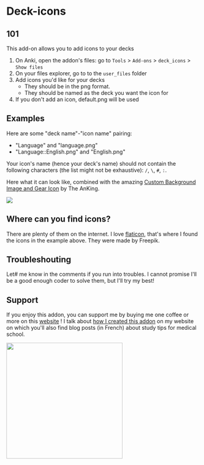 # Deck-icons

## 101
This add-on allows you to add icons to your decks

1. On Anki, open the addon's files: go to `Tools` > `Add-ons` > `deck_icons` > `Show files`
2. On your files explorer, go to to the `user_files` folder
3. Add icons you'd like for your decks
     - They should be in the png format.
     - They should be named as the deck you want the icon for
4. If you don't add an icon, default.png will be used

## Examples

Here are some "deck name"-"icon name" pairing:

- "Language" and "language.png"
- "Language::English.png" and "English.png"

Your icon's name (hence your deck's name) should not contain the following
characters (the list might not be exhaustive): `/`, `\`, `#`, `:`.

Here what it can look like, combined with the amazing [Custom Background Image
and Gear Icon](https://ankiweb.net/shared/info/1210908941) by The AnKing.

<img src="https://picat.fr/assets/images/anki/deck-icons-example.png"/>

## Where can you find icons?

There are plenty of them on the internet.  I love
[flaticon](https://www.flaticon.com/), that's where I found the icons in the
example above. They were made by Freepik.

## Troubleshouting

Let# me know in the comments if you run into troubles.  I cannot promise I'll be
a good enough coder to solve them, but I'll try my best!

## Support

If you enjoy this addon, you can support me by buying me one coffee or more on
this [website](https://buymeacoffee.com/leopicat) ! I talk about [how I created
this addon](https://picat.fr/blogging/anki/2024/05/30/deck-icons-anki.html) on
my website on which you'll also find blog posts (in French) about study tips for
medical school.

 <a href="https://buymeacoffee.com/leopicat" target="_blank">
  <img src="https://picat.fr/assets/images/bmc/buy-me-coffee-yellow-button.png" width="303px"/>
 </a>